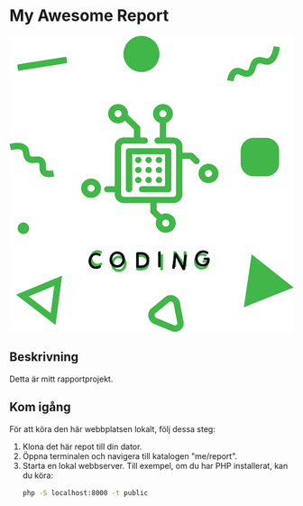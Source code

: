 # My Awesome Report

![Bild](public/img/coding.png)

## Beskrivning
Detta är mitt rapportprojekt.

## Kom igång
För att köra den här webbplatsen lokalt, följ dessa steg:

1. Klona det här repot till din dator.
2. Öppna terminalen och navigera till katalogen "me/report".
3. Starta en lokal webbserver. Till exempel, om du har PHP installerat, kan du köra:
   ```bash
   php -S localhost:8000 -t public